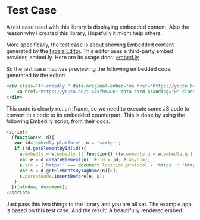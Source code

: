 # Test Case

A test case used with this library is displaying embedded content. Also the reason why I created this library, Hopefully it might help others.

More specifically, the test case is about showing Embedded content generated by the [Froala Editor](https://www.froala.com/wysiwyg-editor/examples/embedly).
This editor uses a third-party embed provider, embed.ly. Here are its usage docs: [embed.ly](https://docs.embed.ly/docs/platformjs)

So the test case  involves previewing the following embedded  code, generated by the editor:

```html
<div class="fr-embedly " data-original-embed="<a href='https://youtu.be/t-645fMmuD0' data-card-branding='0' class='embedly-card'></a>" style="height: 370px;">
	<a href="https://youtu.be/t-645fMmuD0" data-card-branding="0" class="embedly-card"></a>
</div>
```

This code is clearly not an Iframe, so we need to execute some JS code to convert this code to its embedded counterpart.
This is done by using the following Embed.ly script, from their docs.

```javascript
<script>
  (function(w, d){
   var id='embedly-platform', n = 'script';
   if (!d.getElementById(id)){
     w.embedly = w.embedly || function() {(w.embedly.q = w.embedly.q || []).push(arguments);};
     var e = d.createElement(n); e.id = id; e.async=1;
     e.src = ('https:' === document.location.protocol ? 'https' : 'http') + '://cdn.embedly.com/widgets/platform.js';
     var s = d.getElementsByTagName(n)[0];
     s.parentNode.insertBefore(e, s);
   }
  })(window, document);
</script>
```
Just pass this two things to the library and you are all set. The example app is based on this test case.
And the result! A beautifully rendered embed.

 